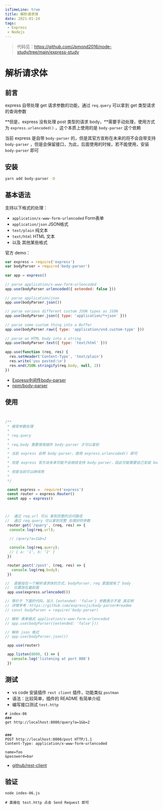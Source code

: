 ```yaml
---
isTimeLine: true
title: 解析请求体
date: 2021-01-24
tags:
 - Express
 - Nodejs
---
```


> 代码见：https://github.com/Jsmond2016/node-study/tree/main/express-study


# 解析请求体

## 前言

express 自带处理 get 请求参数的功能，通过 `req.query` 可以拿到 get 类型请求的查询参数

**但是，express 没有处理 post 类型的请求 body，**需要手动处理，使用方式为 `express.urlencoded()` ，这个本质上使用的是 `body-parser` 这个依赖

当前 express 是自带 `body-parser` 的，但是其官方宣称在未来的将不会自带支持 `body-parser` ，但是会保留接口，为此，后面使用的时候，若不能使用，安装 `body-parser` 即可

## 安装



```bash
yarn add body-parser -D
```



## 基本语法

支持以下格式的处理：

- `application/x-www-form-urlencoded` Form表单
- `application/json` JSON格式
- `text/plain` 纯文本
- `text/html`  HTML 文本
- 以及 其他某些格式

官方 demo：

```js
var express = require('express')
var bodyParser = require('body-parser')
 
var app = express()
 
// parse application/x-www-form-urlencoded
app.use(bodyParser.urlencoded({ extended: false }))
 
// parse application/json
app.use(bodyParser.json())

// parse various different custom JSON types as JSON
app.use(bodyParser.json({ type: 'application/*+json' }))
 
// parse some custom thing into a Buffer
app.use(bodyParser.raw({ type: 'application/vnd.custom-type' }))
 
// parse an HTML body into a string
app.use(bodyParser.text({ type: 'text/html' }))
 
app.use(function (req, res) {
  res.setHeader('Content-Type', 'text/plain')
  res.write('you posted:\n')
  res.end(JSON.stringify(req.body, null, 2))
})
```



- [Express中间件body-parser](https://www.jianshu.com/p/cd3de110b4b6)
- [npm/body-parser](https://www.npmjs.com/package/body-parser)

## 使用

```js


/** 
 * 接受参数处理
 * 
 * req.query
 * 
 * req.body 需要使用插件 body-parser 才可以拿到
 * 
 * 当前 express 自带 body-parser，使用 express.urlencoded() 即可
 * 
 * 但是 express 官方说未来可能不会继续支持 body-parser，因此可能需要自己安装 body-parser
 * 
 * 但是当前可以继续用
 * 
 */

 const express =  require('express')
 const router = express.Router()
 const app = express()

 

//  通过 req.url 可以 拿到完整的访问路径
//  通过 req.query 可以拿到完整 处理好的参数
 router.get('/query', (req, res) => {
  console.log(req.url);
  
  // /query?a=1&b=2

  console.log(req.query);
  // { a: '1', b: '2' }
 })

 router.post('/post', (req, res) => {
   console.log(req.body);
 })

//  直接挂在一个解析请求体的方式，bodyParser，req 里面就有了 body
//  位置放在最前面
 app.use(express.urlencoded())

// 等价于 下面的代码，加入 {extended: 'false'} 参数表示不是 类实例
// 详情参考：https://github.com/expressjs/body-parser#readme
// const bodyParser = require('body-parser)

// 解析 表单格式 application/x-www-form-urlencoded
// app.use(bodyParser({extended: 'false'}))

// 解析 json 格式
// app.use(bodyParser.json())

 app.use(router)

 app.listen(8080, () => {
   console.log('listening at port 808')
 })
```



## 测试

- vs code 安装插件 `rest client` 插件，功能类似 `postman`
- 语法：比较简单，插件的 README 有简单介绍
- 编写接口测试 `test.http`

```http
# index-06
### 
get http://localhost:8080/query?a=1&b=2


###
POST http://localhost:8080/post HTTP/1.1
Content-Type: application/x-www-form-urlencoded

name=foo
&password=bar

```

- [github/rest-client](https://github.com/rest-client/rest-client)

## 验证

```
node index-06.js

# 直接在 test.http 点击 Send Request 即可
```

